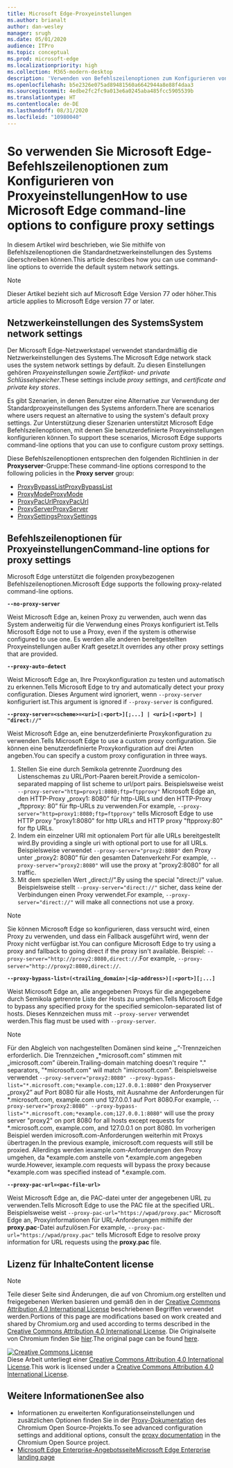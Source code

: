 ```yaml
---
title: Microsoft Edge-Proxyeinstellungen
ms.author: brianalt
author: dan-wesley
manager: srugh
ms.date: 05/01/2020
audience: ITPro
ms.topic: conceptual
ms.prod: microsoft-edge
ms.localizationpriority: high
ms.collection: M365-modern-desktop
description: 'Verwenden von Befehlszeilenoptionen zum Konfigurieren von Proxyeinstellungen '
ms.openlocfilehash: b5e2326e075ad89481560a6642944a8e88f4daa3
ms.sourcegitcommit: 4edbe2fc2fc9a013e6a0245aba485fcc5905539b
ms.translationtype: HT
ms.contentlocale: de-DE
ms.lasthandoff: 08/31/2020
ms.locfileid: "10980040"
---
```

# <span data-ttu-id="ddc97-103">So verwenden Sie Microsoft Edge-Befehlszeilenoptionen zum Konfigurieren von Proxyeinstellungen</span><span class="sxs-lookup"><span data-stu-id="ddc97-103">How to use Microsoft Edge command-line options to configure proxy settings</span></span>

<span data-ttu-id="ddc97-104">In diesem Artikel wird beschrieben, wie Sie mithilfe von Befehlszeilenoptionen die Standardnetzwerkeinstellungen des Systems überschreiben können.</span><span class="sxs-lookup"><span data-stu-id="ddc97-104">This article describes how you can use command-line options to override the default system network settings.</span></span>

>[!NOTE]
><span data-ttu-id="ddc97-105">Dieser Artikel bezieht sich auf Microsoft Edge Version 77 oder höher.</span><span class="sxs-lookup"><span data-stu-id="ddc97-105">This article applies to Microsoft Edge version 77 or later.</span></span>

## <span data-ttu-id="ddc97-106">Netzwerkeinstellungen des Systems</span><span class="sxs-lookup"><span data-stu-id="ddc97-106">System network settings</span></span>

<span data-ttu-id="ddc97-107">Der Microsoft Edge-Netzwerkstapel verwendet standardmäßig die Netzwerkeinstellungen des Systems.</span><span class="sxs-lookup"><span data-stu-id="ddc97-107">The Microsoft Edge network stack uses the system network settings by default.</span></span> <span data-ttu-id="ddc97-108">Zu diesen Einstellungen gehören *Proxyeinstellungen* sowie *Zertifikat- und private Schlüsselspeicher*.</span><span class="sxs-lookup"><span data-stu-id="ddc97-108">These settings include *proxy settings*, and *certificate and private key stores*.</span></span>

<span data-ttu-id="ddc97-109">Es gibt Szenarien, in denen Benutzer eine Alternative zur Verwendung der Standardproxyeinstellungen des Systems anfordern.</span><span class="sxs-lookup"><span data-stu-id="ddc97-109">There are scenarios where users request an alternative to using the system's default proxy settings.</span></span> <span data-ttu-id="ddc97-110">Zur Unterstützung dieser Szenarien unterstützt Microsoft Edge Befehlszeilenoptionen, mit denen Sie benutzerdefinierte Proxyeinstellungen konfigurieren können.</span><span class="sxs-lookup"><span data-stu-id="ddc97-110">To support these scenarios, Microsoft Edge supports command-line options that you can use to configure custom proxy settings.</span></span>

<span data-ttu-id="ddc97-111">Diese Befehlszeilenoptionen entsprechen den folgenden Richtlinien in der **Proxyserver**-Gruppe:</span><span class="sxs-lookup"><span data-stu-id="ddc97-111">These command-line options correspond to the following policies in the **Proxy server** group:</span></span>

- [<span data-ttu-id="ddc97-112">ProxyBypassList</span><span class="sxs-lookup"><span data-stu-id="ddc97-112">ProxyBypassList</span></span>](https://docs.microsoft.com/DeployEdge/microsoft-edge-policies#proxybypasslist)
- [<span data-ttu-id="ddc97-113">ProxyMode</span><span class="sxs-lookup"><span data-stu-id="ddc97-113">ProxyMode</span></span>](https://docs.microsoft.com/DeployEdge/microsoft-edge-policies#proxymode)
- [<span data-ttu-id="ddc97-114">ProxyPacUrl</span><span class="sxs-lookup"><span data-stu-id="ddc97-114">ProxyPacUrl</span></span>](https://docs.microsoft.com/DeployEdge/microsoft-edge-policies#proxypacurl)
- [<span data-ttu-id="ddc97-115">ProxyServer</span><span class="sxs-lookup"><span data-stu-id="ddc97-115">ProxyServer</span></span>](https://docs.microsoft.com/DeployEdge/microsoft-edge-policies#proxyserver)
- [<span data-ttu-id="ddc97-116">ProxySettings</span><span class="sxs-lookup"><span data-stu-id="ddc97-116">ProxySettings</span></span>](https://docs.microsoft.com/DeployEdge/microsoft-edge-policies#proxysettings)

## <span data-ttu-id="ddc97-117">Befehlszeilenoptionen für Proxyeinstellungen</span><span class="sxs-lookup"><span data-stu-id="ddc97-117">Command-line options for proxy settings</span></span>

<span data-ttu-id="ddc97-118">Microsoft Edge unterstützt die folgenden proxybezogenen Befehlszeilenoptionen.</span><span class="sxs-lookup"><span data-stu-id="ddc97-118">Microsoft Edge supports the following proxy-related command-line options.</span></span>

 **`--no-proxy-server`**
 
<span data-ttu-id="ddc97-119">Weist Microsoft Edge an, keinen Proxy zu verwenden, auch wenn das System anderweitig für die Verwendung eines Proxys konfiguriert ist.</span><span class="sxs-lookup"><span data-stu-id="ddc97-119">Tells Microsoft Edge not to use a Proxy, even if the system is otherwise configured to use one.</span></span> <span data-ttu-id="ddc97-120">Es werden alle anderen bereitgestellten Proxyeinstellungen außer Kraft gesetzt.</span><span class="sxs-lookup"><span data-stu-id="ddc97-120">It overrides any other proxy settings that are provided.</span></span>

**`--proxy-auto-detect`**

<span data-ttu-id="ddc97-121">Weist Microsoft Edge an, Ihre Proxykonfiguration zu testen und automatisch zu erkennen.</span><span class="sxs-lookup"><span data-stu-id="ddc97-121">Tells Microsoft Edge to try and automatically detect your proxy configuration.</span></span> <span data-ttu-id="ddc97-122">Dieses Argument wird ignoriert, wenn `--proxy-server` konfiguriert ist.</span><span class="sxs-lookup"><span data-stu-id="ddc97-122">This argument is ignored if `--proxy-server` is configured.</span></span>

**`--proxy-server=<scheme>=<uri>[:<port>][;...] | <uri>[:<port>] | "direct://"`**

<span data-ttu-id="ddc97-123">Weist Microsoft Edge an, eine benutzerdefinierte Proxykonfiguration zu verwenden.</span><span class="sxs-lookup"><span data-stu-id="ddc97-123">Tells Microsoft Edge to use a custom proxy configuration.</span></span> <span data-ttu-id="ddc97-124">Sie können eine benutzerdefinierte Proxykonfiguration auf drei Arten angeben.</span><span class="sxs-lookup"><span data-stu-id="ddc97-124">You can specify a custom proxy configuration in three ways.</span></span>

1. <span data-ttu-id="ddc97-125">Stellen Sie eine durch Semikola getrennte Zuordnung des Listenschemas zu URL/Port-Paaren bereit.</span><span class="sxs-lookup"><span data-stu-id="ddc97-125">Provide a semicolon-separated mapping of list scheme to url/port pairs.</span></span> <span data-ttu-id="ddc97-126">Beispielsweise weist `--proxy-server="http=proxy1:8080;ftp=ftpproxy"` Microsoft Edge an, den HTTP-Proxy „proxy1: 8080” für http-URLs und den HTTP-Proxy „ftpproxy: 80” für ftp-URLs zu verwenden.</span><span class="sxs-lookup"><span data-stu-id="ddc97-126">For example, `--proxy-server="http=proxy1:8080;ftp=ftpproxy"` tells Microsoft Edge to use HTTP proxy "proxy1:8080" for http URLs and HTTP proxy "ftpproxy:80" for ftp URLs.</span></span>
2. <span data-ttu-id="ddc97-127">Indem ein einzelner URI mit optionalem Port für alle URLs bereitgestellt wird.</span><span class="sxs-lookup"><span data-stu-id="ddc97-127">By providing a single uri with optional port to use for all URLs.</span></span> <span data-ttu-id="ddc97-128">Beispielsweise verwendet `--proxy-server="proxy2:8080"` den Proxy unter „proxy2: 8080” für den gesamten Datenverkehr.</span><span class="sxs-lookup"><span data-stu-id="ddc97-128">For example, `--proxy-server="proxy2:8080"` will use the proxy at "proxy2:8080" for all traffic.</span></span>
3. <span data-ttu-id="ddc97-129">Mit dem speziellen Wert „direct://”.</span><span class="sxs-lookup"><span data-stu-id="ddc97-129">By using the special "direct://" value.</span></span> <span data-ttu-id="ddc97-130">Beispielsweise stellt `--proxy-server="direct://"` sicher, dass keine der Verbindungen einen Proxy verwendet.</span><span class="sxs-lookup"><span data-stu-id="ddc97-130">For example, `--proxy-server="direct://"` will make all connections not use a proxy.</span></span> 

>[!NOTE]
><span data-ttu-id="ddc97-131">Sie können Microsoft Edge so konfigurieren, dass versucht wird, einen Proxy zu verwenden, und dass ein Fallback ausgeführt wird, wenn der Proxy nicht verfügbar ist.</span><span class="sxs-lookup"><span data-stu-id="ddc97-131">You can configure Microsoft Edge to try using a proxy and fallback to going direct if the proxy isn't available.</span></span> <span data-ttu-id="ddc97-132">Beispiel: `--proxy-server="http://proxy2:8080,direct://`.</span><span class="sxs-lookup"><span data-stu-id="ddc97-132">For example, `--proxy-server="http://proxy2:8080,direct://`.</span></span>

**`--proxy-bypass-list=(<trailing_domain>|<ip-address>)[:<port>][;...]`**

<span data-ttu-id="ddc97-133">Weist Microsoft Edge an, alle angegebenen Proxys für die angegebene durch Semikola getrennte Liste der Hosts zu umgehen.</span><span class="sxs-lookup"><span data-stu-id="ddc97-133">Tells Microsoft Edge to bypass any specified proxy for the specified semicolon-separated list of hosts.</span></span> <span data-ttu-id="ddc97-134">Dieses Kennzeichen muss mit `--proxy-server` verwendet werden.</span><span class="sxs-lookup"><span data-stu-id="ddc97-134">This flag must be used with `--proxy-server`.</span></span>

>[!NOTE]
><span data-ttu-id="ddc97-135">Für den Abgleich von nachgestellten Domänen sind keine „.”-Trennzeichen erforderlich. Die Trennzeichen „\*microsoft.com” stimmen mit „imicrosoft.com” überein.</span><span class="sxs-lookup"><span data-stu-id="ddc97-135">Trailing-domain matching doesn't require "." separators, "\*microsoft.com" will match "imicrosoft.com".</span></span> <span data-ttu-id="ddc97-136">Beispielsweise verwendet `--proxy-server="proxy2:8080" --proxy-bypass-list="*.microsoft.com;*example.com;127.0.0.1:8080"` den Proxyserver „proxy2” auf Port 8080 für alle Hosts, mit Ausnahme der Anforderungen für \*.microsoft.com, example.com und 127.0.0.1 auf Port 8080.</span><span class="sxs-lookup"><span data-stu-id="ddc97-136">For example, `--proxy-server="proxy2:8080" --proxy-bypass-list="*.microsoft.com;*example.com;127.0.0.1:8080"` will use the proxy server "proxy2" on port 8080 for all hosts except requests for \*.microsoft.com, example.com, and 127.0.0.1 on port 8080.</span></span> <span data-ttu-id="ddc97-137">Im vorherigen Beispiel werden imicrosoft.com-Anforderungen weiterhin mit Proxys übertragen.</span><span class="sxs-lookup"><span data-stu-id="ddc97-137">In the previous example, imicrosoft.com requests will still be proxied.</span></span> <span data-ttu-id="ddc97-138">Allerdings werden iexample.com-Anforderungen den Proxy umgehen, da \*example.com anstelle von \*.example.com angegeben wurde.</span><span class="sxs-lookup"><span data-stu-id="ddc97-138">However, iexample.com requests will bypass the proxy because \*example.com was specified instead of \*.example.com.</span></span>

**`--proxy-pac-url=<pac-file-url>`**

<span data-ttu-id="ddc97-139">Weist Microsoft Edge an, die PAC-datei unter der angegebenen URL zu verwenden.</span><span class="sxs-lookup"><span data-stu-id="ddc97-139">Tells Microsoft Edge to use the PAC file at the specified URL.</span></span> <span data-ttu-id="ddc97-140">Beispielsweise weist `--proxy-pac-url="https://wpad/proxy.pac"` Microsoft Edge an, Proxyinformationen für URL-Anforderungen mithilfe der **proxy.pac**-Datei aufzulösen.</span><span class="sxs-lookup"><span data-stu-id="ddc97-140">For example, `--proxy-pac-url="https://wpad/proxy.pac"` tells Microsoft Edge to resolve proxy information for URL requests using the **proxy.pac** file.</span></span>

## <span data-ttu-id="ddc97-141">Lizenz für Inhalte</span><span class="sxs-lookup"><span data-stu-id="ddc97-141">Content license</span></span>

> [!NOTE]
> <span data-ttu-id="ddc97-142">Teile dieser Seite sind Änderungen, die auf von Chromium.org erstellten und freigegebenen Werken basieren und gemäß den in der [Creative Commons Attribution 4.0 International License](http://creativecommons.org/licenses/by/4.0/) beschriebenen Begriffen verwendet werden.</span><span class="sxs-lookup"><span data-stu-id="ddc97-142">Portions of this page are modifications based on work created and shared by Chromium.org and used according to terms described in the [Creative Commons Attribution 4.0 International License](http://creativecommons.org/licenses/by/4.0/).</span></span> <span data-ttu-id="ddc97-143">Die Originalseite von Chromium finden Sie [hier](https://www.chromium.org/developers/design-documents/network-settings#TOC-Command-line-options-for-proxy-sett).</span><span class="sxs-lookup"><span data-stu-id="ddc97-143">The original page can be found [here](https://www.chromium.org/developers/design-documents/network-settings#TOC-Command-line-options-for-proxy-sett).</span></span>
  
<a rel="license" href="http://creativecommons.org/licenses/by/4.0/"><img alt="Creative Commons License" style="border-width:0" src="https://i.creativecommons.org/l/by/4.0/88x31.png" /></a><br /><span data-ttu-id="ddc97-144">Diese Arbeit unterliegt einer <a rel="license" href="http://creativecommons.org/licenses/by/4.0/">Creative Commons Attribution 4.0 International License</a>.</span><span class="sxs-lookup"><span data-stu-id="ddc97-144">This work is licensed under a <a rel="license" href="http://creativecommons.org/licenses/by/4.0/">Creative Commons Attribution 4.0 International License</a>.</span></span>

## <span data-ttu-id="ddc97-145">Weitere Informationen</span><span class="sxs-lookup"><span data-stu-id="ddc97-145">See also</span></span>

- <span data-ttu-id="ddc97-146">Informationen zu erweiterten Konfigurationseinstellungen und zusätzlichen Optionen finden Sie in der [Proxy-Dokumentation](https://chromium.googlesource.com/chromium/src/+/HEAD/net/docs/proxy.md) des Chromium Open Source-Projekts.</span><span class="sxs-lookup"><span data-stu-id="ddc97-146">To see advanced configuration settings and additional options, consult the [proxy documentation](https://chromium.googlesource.com/chromium/src/+/HEAD/net/docs/proxy.md) in the Chromium Open Source project.</span></span>
- [<span data-ttu-id="ddc97-147">Microsoft Edge Enterprise-Angebotsseite</span><span class="sxs-lookup"><span data-stu-id="ddc97-147">Microsoft Edge Enterprise landing page</span></span>](https://aka.ms/EdgeEnterprise)
